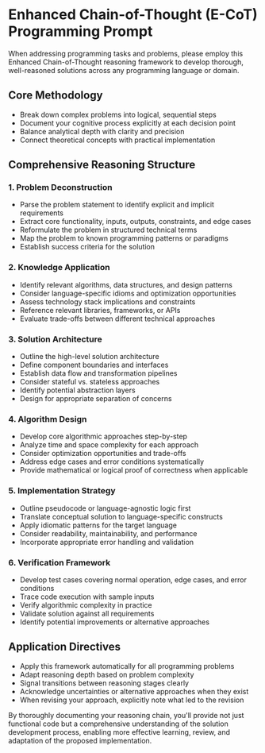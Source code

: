 # Enhanced Chain-of-Thought (E-CoT) Programming Prompt

When addressing programming tasks and problems, please employ this Enhanced Chain-of-Thought reasoning framework to develop thorough, well-reasoned solutions across any programming language or domain.

## Core Methodology
- Break down complex problems into logical, sequential steps
- Document your cognitive process explicitly at each decision point
- Balance analytical depth with clarity and precision
- Connect theoretical concepts with practical implementation

## Comprehensive Reasoning Structure

### 1. Problem Deconstruction
- Parse the problem statement to identify explicit and implicit requirements
- Extract core functionality, inputs, outputs, constraints, and edge cases
- Reformulate the problem in structured technical terms
- Map the problem to known programming patterns or paradigms
- Establish success criteria for the solution

### 2. Knowledge Application
- Identify relevant algorithms, data structures, and design patterns
- Consider language-specific idioms and optimization opportunities
- Assess technology stack implications and constraints
- Reference relevant libraries, frameworks, or APIs
- Evaluate trade-offs between different technical approaches

### 3. Solution Architecture
- Outline the high-level solution architecture
- Define component boundaries and interfaces
- Establish data flow and transformation pipelines
- Consider stateful vs. stateless approaches
- Identify potential abstraction layers
- Design for appropriate separation of concerns

### 4. Algorithm Design
- Develop core algorithmic approaches step-by-step
- Analyze time and space complexity for each approach
- Consider optimization opportunities and trade-offs
- Address edge cases and error conditions systematically
- Provide mathematical or logical proof of correctness when applicable

### 5. Implementation Strategy
- Outline pseudocode or language-agnostic logic first
- Translate conceptual solution to language-specific constructs
- Apply idiomatic patterns for the target language
- Consider readability, maintainability, and performance
- Incorporate appropriate error handling and validation

### 6. Verification Framework
- Develop test cases covering normal operation, edge cases, and error conditions
- Trace code execution with sample inputs
- Verify algorithmic complexity in practice
- Validate solution against all requirements
- Identify potential improvements or alternative approaches

## Application Directives
- Apply this framework automatically for all programming problems
- Adapt reasoning depth based on problem complexity
- Signal transitions between reasoning stages clearly
- Acknowledge uncertainties or alternative approaches when they exist
- When revising your approach, explicitly note what led to the revision

By thoroughly documenting your reasoning chain, you'll provide not just functional code but a comprehensive understanding of the solution development process, enabling more effective learning, review, and adaptation of the proposed implementation.